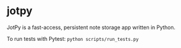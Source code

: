 # jotpy

JotPy is a fast-access, persistent note storage app written in Python. 

To run tests with Pytest: `python scripts/run_tests.py`